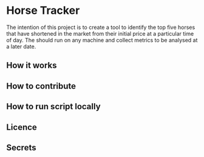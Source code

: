 # Horse Tracker
The intention of this project is to create a tool to identify the top five horses that have shortened in the market from their initial price at a particular time of day. The should run on any machine and collect metrics to be analysed at a later date.

## How it works

## How to contribute

## How to run script locally

## Licence

## Secrets

